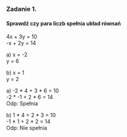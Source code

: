 ### Zadanie 1.
#### Sprawdź czy para liczb spełnia układ równań
4x + 3y = 10  
-x + 2y = 14  

a)
x = -2  
y = 6

b)
x = 1  
y = 2

a)
-2 * 4 + 3 * 6 = 10  
-2 * -1 + 2 * 6 = 14  
Odp: Spełnia  

b)
1 * 4 + 2 * 3 = 10  
-1 * 1 + 2 * 2 = 14  
Odp: Nie spełnia  
